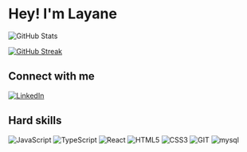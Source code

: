 # Hey! I'm Layane 

 ![GitHub Stats](https://github-readme-stats.vercel.app/api?username=layanerx&theme=transparent&bg_color=000&border_color=30A3DC&show_icons=true&icon_color=30A3DC&title_color=E94D5F&text_color=FFF)

 [![GitHub Streak](https://streak-stats.demolab.com/?user=layanerx&theme=bear&background=000&border=30A3DC&dates=FFF)](https://git.io/streak-stats)
 ## Connect with me
 [![LinkedIn](https://img.shields.io/badge/LinkedIn-000?style=for-the-badge&logo=linkedin&logoColor=0E76A8)](https://www.linkedin.com/in/layane-sampaio/)



 ## Hard skills
 ![JavaScript](https://img.shields.io/badge/JavaScript-F7DF1E?style=for-the-badge&logo=javascript&logoColor=black)
 ![TypeScript](https://img.shields.io/badge/TypeScript-007ACC?style=for-the-badge&logo=typescript&logoColor=white)
 ![React](https://img.shields.io/badge/React-20232A?style=for-the-badge&logo=react&logoColor=61DAFB)
 ![HTML5](https://img.shields.io/badge/HTML5-000?style=for-the-badge&logo=html5) 
 ![CSS3](https://img.shields.io/badge/CSS3-000?style=for-the-badge&logo=css3&logoColor=264CE4)
 ![GIT](https://img.shields.io/badge/GIT-000?style=for-the-badge&logo=git)
 ![mysql](https://img.shields.io/badge/mysql-000?style=for-the-badge&logo=mysql)</div>

          
          

